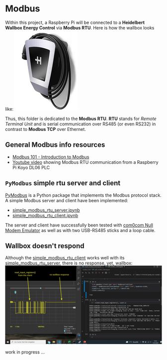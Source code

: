 # Modbus
Within this project, a Raspberry Pi will be connected to a **Heidelbert Wallbox Energy Control** via **Modbus RTU**. Here is how the wallbox looks like: 
![Heidelbert Wallbox Energy Control image](imgs/Heidelberg-Wallbox-Energy-Control.jpg)

Thus, this folder is dedicated to the **Modbus RTU**. **RTU** stands for *Remote Terminal Unit* and is serial communication over RS485 (or even RS232) in contrast to **Modbus TCP** over Ethernet.

## General Modbus info resources
- [Modbus 101 - Introduction to Modbus](https://www.csimn.com/CSI_pages/Modbus101.html)
- [Youtube video](https://www.youtube.com/watch?v=yRpWjjRNE-c) showing Modbus RTU communication from a Raspberry Pi Koyo DL06 PLC

## ``PyModbus`` simple rtu server and client
[PyModbus](https://pymodbus.readthedocs.io/) is a Python package that implements the Modbus protocol stack. A simple Modbus server and client have been implemented:
- [simple_modbus_rtu_server.ipynb](simple_modbus_rtu_server.ipynb)
- [simple_modbus_rtu_client.ipynb](simple_modbus_rtu_client.ipynb)

The server and client have successfully been tested with [com0com Null Modem Emulator](http://com0com.sourceforge.net/) as well as with two USB-RS485 sticks and a loop cable. 

## Wallbox doesn't respond
Although the [simple_modbus_rtu_client](simple_modbus_rtu_client.ipynb) works well with its [simple_modbus_rtu_server](simple_modbus_rtu_server.ipynb), there is no response, yet, wallbox:
![Walli_not_responding_2021-17-11.jpg](imgs/Walli_not_responding_2021-17-11.jpg)

work in progress ...
